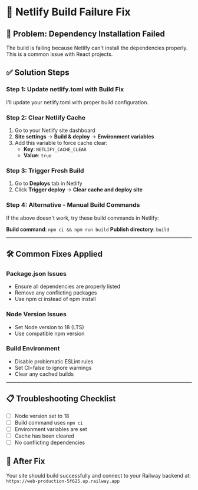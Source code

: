 # 🔧 Netlify Build Failure Fix

## 🚨 Problem: Dependency Installation Failed

The build is failing because Netlify can't install the dependencies properly. This is a common issue with React projects.

## ✅ Solution Steps

### Step 1: Update netlify.toml with Build Fix
I'll update your netlify.toml with proper build configuration.

### Step 2: Clear Netlify Cache
1. Go to your Netlify site dashboard
2. **Site settings** → **Build & deploy** → **Environment variables**
3. Add this variable to force cache clear:
   - **Key**: `NETLIFY_CACHE_CLEAR`
   - **Value**: `true`

### Step 3: Trigger Fresh Build
1. Go to **Deploys** tab in Netlify
2. Click **Trigger deploy** → **Clear cache and deploy site**

### Step 4: Alternative - Manual Build Commands
If the above doesn't work, try these build commands in Netlify:

**Build command**: `npm ci && npm run build`
**Publish directory**: `build`

---

## 🛠️ Common Fixes Applied

### Package.json Issues
- Ensure all dependencies are properly listed
- Remove any conflicting packages
- Use npm ci instead of npm install

### Node Version Issues
- Set Node version to 18 (LTS)
- Use compatible npm version

### Build Environment
- Disable problematic ESLint rules
- Set CI=false to ignore warnings
- Clear any cached builds

---

## 📋 Troubleshooting Checklist

- [ ] Node version set to 18
- [ ] Build command uses `npm ci`
- [ ] Environment variables are set
- [ ] Cache has been cleared
- [ ] No conflicting dependencies

## 🚀 After Fix
Your site should build successfully and connect to your Railway backend at:
`https://web-production-5f625.up.railway.app`
